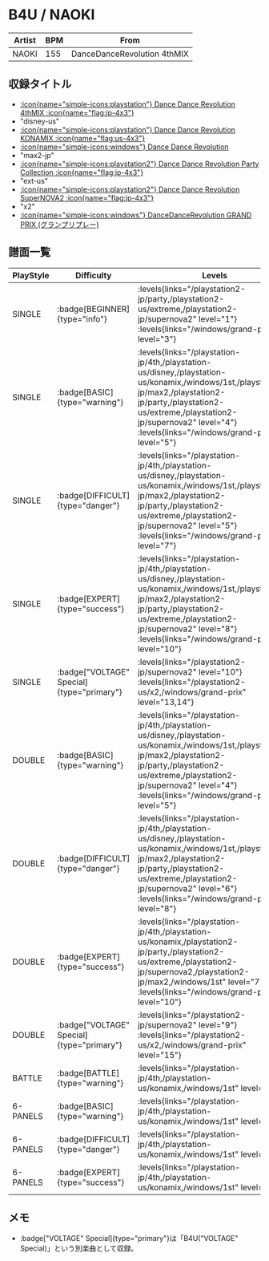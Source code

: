 # B4U / NAOKI

|Artist|BPM|From|
|------|---|----|
|NAOKI|155|DanceDanceRevolution 4thMIX|

## 収録タイトル

- [:icon{name="simple-icons:playstation"} Dance Dance Revolution 4thMIX :icon{name="flag:jp-4x3"}](/playstation-jp/4th)
- "disney-us"
- [:icon{name="simple-icons:playstation"} Dance Dance Revolution KONAMIX :icon{name="flag:us-4x3"}](/playstation-us/konamix)
- [:icon{name="simple-icons:windows"} Dance Dance Revolution](/windows/1st)
- "max2-jp"
- [:icon{name="simple-icons:playstation2"} Dance Dance Revolution Party Collection :icon{name="flag:jp-4x3"}](/playstation2-jp/party)
- "ext-us"
- [:icon{name="simple-icons:playstation2"} Dance Dance Revolution SuperNOVA2 :icon{name="flag:jp-4x3"}](/playstation2-jp/supernova2)
- "x2"
- [:icon{name="simple-icons:windows"} DanceDanceRevolution GRAND PRIX (グランプリプレー)](/windows/grand-prix)

## 譜面一覧

|PlayStyle|Difficulty|Levels|Notes|Movie|
|---------|----------|------|-----|-----|
|SINGLE| :badge[BEGINNER]{type="info"}| :levels{links="/playstation2-jp/party,/playstation2-us/extreme,/playstation2-jp/supernova2" level="1"} :levels{links="/windows/grand-prix" level="3"}|104/0||
|SINGLE| :badge[BASIC]{type="warning"}| :levels{links="/playstation-jp/4th,/playstation-us/disney,/playstation-us/konamix,/windows/1st,/playstation2-jp/max2,/playstation2-jp/party,/playstation2-us/extreme,/playstation2-jp/supernova2" level="4"} :levels{links="/windows/grand-prix" level="5"}|188/0||
|SINGLE| :badge[DIFFICULT]{type="danger"}| :levels{links="/playstation-jp/4th,/playstation-us/disney,/playstation-us/konamix,/windows/1st,/playstation2-jp/max2,/playstation2-jp/party,/playstation2-us/extreme,/playstation2-jp/supernova2" level="5"} :levels{links="/windows/grand-prix" level="7"}|238/0||
|SINGLE| :badge[EXPERT]{type="success"}| :levels{links="/playstation-jp/4th,/playstation-us/disney,/playstation-us/konamix,/windows/1st,/playstation2-jp/max2,/playstation2-jp/party,/playstation2-us/extreme,/playstation2-jp/supernova2" level="8"} :levels{links="/windows/grand-prix" level="10"}|325/0||
|SINGLE| :badge["VOLTAGE" Special]{type="primary"}| :levels{links="/playstation2-jp/supernova2" level="10"} :levels{links="/playstation2-us/x2,/windows/grand-prix" level="13,14"}|367/0||
|DOUBLE| :badge[BASIC]{type="warning"}| :levels{links="/playstation-jp/4th,/playstation-us/disney,/playstation-us/konamix,/windows/1st,/playstation2-jp/max2,/playstation2-jp/party,/playstation2-us/extreme,/playstation2-jp/supernova2" level="4"} :levels{links="/windows/grand-prix" level="5"}|191/0||
|DOUBLE| :badge[DIFFICULT]{type="danger"}| :levels{links="/playstation-jp/4th,/playstation-us/disney,/playstation-us/konamix,/windows/1st,/playstation2-jp/max2,/playstation2-jp/party,/playstation2-us/extreme,/playstation2-jp/supernova2" level="6"} :levels{links="/windows/grand-prix" level="8"}|225/0||
|DOUBLE| :badge[EXPERT]{type="success"}| :levels{links="/playstation-jp/4th,/playstation-us/konamix,/playstation2-jp/party,/playstation2-us/extreme,/playstation2-jp/supernova2,/playstation2-jp/max2,/windows/1st" level="7"} :levels{links="/windows/grand-prix" level="10"}|301/0||
|DOUBLE| :badge["VOLTAGE" Special]{type="primary"}| :levels{links="/playstation2-jp/supernova2" level="9"} :levels{links="/playstation2-us/x2,/windows/grand-prix" level="15"}|367/0||
|BATTLE| :badge[BATTLE]{type="warning"}| :levels{links="/playstation-jp/4th,/playstation-us/konamix,/windows/1st" level="6"}|||
|6-PANELS| :badge[BASIC]{type="warning"}| :levels{links="/playstation-jp/4th,/playstation-us/konamix,/windows/1st" level="4"}|191/0||
|6-PANELS| :badge[DIFFICULT]{type="danger"}| :levels{links="/playstation-jp/4th,/playstation-us/konamix,/windows/1st" level="5"}|225/0||
|6-PANELS| :badge[EXPERT]{type="success"}| :levels{links="/playstation-jp/4th,/playstation-us/konamix,/windows/1st" level="8"}|318/0||

## メモ

- :badge["VOLTAGE" Special]{type="primary"}は「B4U("VOLTAGE" Special)」という別楽曲として収録。

